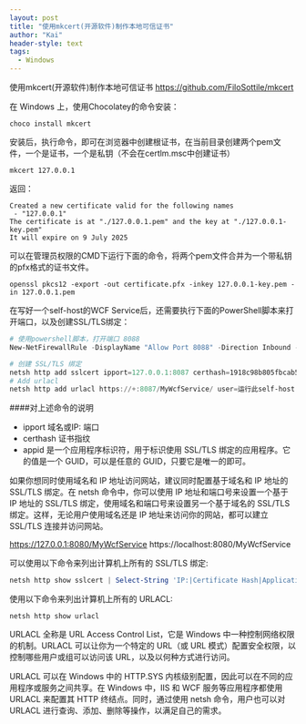 ```yaml
---
layout: post
title: "使用mkcert(开源软件)制作本地可信证书"
author: "Kai"
header-style: text
tags:
  - Windows
---
```


使用mkcert(开源软件)制作本地可信证书
https://github.com/FiloSottile/mkcert

在 Windows 上，使用Chocolatey的命令安装：
```
choco install mkcert
```
安装后，执行命令，即可在浏览器中创建根证书，在当前目录创建两个pem文件，一个是证书，一个是私钥（不会在certlm.msc中创建证书）
```
mkcert 127.0.0.1
```
返回：
```
Created a new certificate valid for the following names
 - "127.0.0.1"
The certificate is at "./127.0.0.1.pem" and the key at "./127.0.0.1-key.pem"
It will expire on 9 July 2025
```

可以在管理员权限的CMD下运行下面的命令，将两个pem文件合并为一个带私钥的pfx格式的证书文件。
```shell
openssl pkcs12 -export -out certificate.pfx -inkey 127.0.0.1-key.pem -in 127.0.0.1.pem
```
在写好一个self-host的WCF Service后，还需要执行下面的PowerShell脚本来打开端口，以及创建SSL/TLS绑定：
```powershell
# 使用powershell脚本，打开端口 8088
New-NetFirewallRule -DisplayName "Allow Port 8088" -Direction Inbound -LocalPort 8088 -Protocol TCP -Action Allow

# 创建 SSL/TLS 绑定
netsh http add sslcert ipport=127.0.0.1:8087 certhash=1918c98b805fbcab57d16b27c6b25009a35ab8de appid='{F29BD455-202D-4DEB-8002-A3A2D9B52CED}'
# Add urlacl
netsh http add urlacl https://+:8087/MyWcfService/ user=运行此self-host server的用户名
```
####对上述命令的说明
- ipport 域名或IP: 端口
- certhash 证书指纹
- appid 是一个应用程序标识符，用于标识使用 SSL/TLS 绑定的应用程序。它的值是一个 GUID，可以是任意的 GUID，只要它是唯一的即可。

如果你想同时使用域名和 IP 地址访问网站，建议同时配置基于域名和 IP 地址的 SSL/TLS 绑定。在 netsh 命令中，你可以使用 IP 地址和端口号来设置一个基于 IP 地址的 SSL/TLS 绑定，使用域名和端口号来设置另一个基于域名的 SSL/TLS 绑定。这样，无论用户使用域名还是 IP 地址来访问你的网站，都可以建立 SSL/TLS 连接并访问网站。

https://127.0.0.1:8080/MyWcfService
https://localhost:8080/MyWcfService

可以使用以下命令来列出计算机上所有的 SSL/TLS 绑定:
```powershell
netsh http show sslcert | Select-String 'IP:|Certificate Hash|Application ID|Certificate Store|SSL Protocol' | Out-String -stream | ConvertFrom-Csv -Delimiter ":" | Format-Table -AutoSize
```

使用以下命令来列出计算机上所有的 URLACL:
```
netsh http show urlacl
```
URLACL 全称是 URL Access Control List，它是 Windows 中一种控制网络权限的机制。URLACL 可以让你为一个特定的 URL（或 URL 模式）配置安全权限，以控制哪些用户或组可以访问该 URL，以及以何种方式进行访问。

URLACL 可以在 Windows 中的 HTTP.SYS 内核级别配置，因此可以在不同的应用程序或服务之间共享。在 Windows 中，IIS 和 WCF 服务等应用程序都使用 URLACL 来配置其 HTTP 终结点。同时，通过使用 netsh 命令，用户也可以对 URLACL 进行查询、添加、删除等操作，以满足自己的需求。